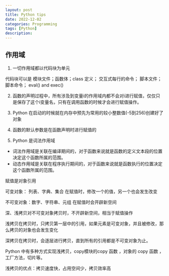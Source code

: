 ```yaml
---
layout: post
title: Python tips
date: 2022-12-02
categories: Programming
tags: [Python]
description: 
---
```


## 作用域

1. 一切作用域都以代码块为单元

代码块可以是 模块文件；函数体；class 定义； 交互式每行的命令； 脚本文件； 脚本命令； eval() and exec()

2. 函数的声明过程中，所有涉及到变量i的作用域内都不会对i进行赋值，仅仅只是保存了这个i变量名，只有在调用函数的时候才会进行赋值操作。

3. Python 在启动的时候就在内存中预先为常用的较小整数值(-5到256)创建好了对象

4. 函数的默认参数是在函数声明时进行赋值的

5. Python 是词法作用域

- 词法作用域是关联在编译期间的，对于函数来说就是函数的定义文本段的位置决定这个函数所属的范围。
- 动态作用域是关联在程序执行期间的，对于函数来说就是函数执行的位置决定这个函数所属的范围。
  

赋值是对象引用

可变对象：  列表、字典、集合  在赋值时，修改一个的值，另一个也会发生改变

不可变对象：数字、字符串、元组  在赋值时会开辟新空间

深、浅拷贝对不可变对象拷贝时，不开辟新空间，相当于赋值操作

浅拷贝在拷贝时，只拷贝第一层中的引用，如果元素是可变对象，并且被修改，那么拷贝的对象也会发生变化

深拷贝在拷贝时，会逐层进行拷贝，直到所有的引用都是不可变对象为止。

Python 中有多种方式实现浅拷贝，copy模块的copy 函数 ，对象的 copy 函数 ，工厂方法，切片等。

浅拷贝的优点：拷贝速度快，占用空间少，拷贝效率高